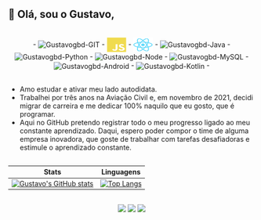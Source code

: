 ## 👋 Olá, sou o Gustavo,
<div align="center" style="display: inline_block"><br>
  - <img align="center" alt="Gustavogbd-GIT" height="30" width="40" src="https://cdn.jsdelivr.net/gh/devicons/devicon/icons/git/git-original.svg"> - 
  <img align="center" alt="Gustavogbd-Js" height="30" width="40" src="https://raw.githubusercontent.com/devicons/devicon/master/icons/javascript/javascript-plain.svg"> - 
  <img align="center" alt="Gustavogbd-React" height="30" width="40" src="https://raw.githubusercontent.com/devicons/devicon/master/icons/react/react-original.svg"> - 
  <img align="center" alt="Gustavogbd-Java" height="30" width="40" src="https://cdn.jsdelivr.net/gh/devicons/devicon/icons/java/java-original.svg" /> - 
  <img align="center" alt="Gustavogbd-Python" height="30" width="40" src="https://cdn.jsdelivr.net/gh/devicons/devicon/icons/python/python-original.svg" /> - 
  <img align="center" alt="Gustavogbd-Node" height="30" width="40" src="https://cdn.jsdelivr.net/gh/devicons/devicon/icons/nodejs/nodejs-original.svg" /> -
  <img align="center" alt="Gustavogbd-MySQL" height="30" width="40" src="https://cdn.jsdelivr.net/gh/devicons/devicon/icons/mysql/mysql-original.svg" /> -
  <img align="center" alt="Gustavogbd-Android" height="30" width="40" src="https://cdn.jsdelivr.net/gh/devicons/devicon/icons/androidstudio/androidstudio-original.svg" /> -
  <img align="center" alt="Gustavogbd-Kotlin" height="30" width="40" src="https://cdn.jsdelivr.net/gh/devicons/devicon/icons/kotlin/kotlin-original.svg" /> -
  
</div>

##

- Amo estudar e ativar meu lado autodidata.<br>
- Trabalhei por três anos na Aviação Civil e, em novembro de 2021, decidi migrar de carreira e me dedicar 100% naquilo que eu gosto, que é programar.<br> 
- Aqui no GitHub pretendo registrar todo o meu progresso ligado ao meu constante aprendizado. Daqui, espero poder compor o time de alguma empresa inovadora, que goste de trabalhar com tarefas desafiadoras e estimule o aprendizado constante.<br>

##

  | Stats               | Linguagens               |
  | ---------------------- | ---------------------- |
  | [![Gustavo's GitHub stats](https://github-readme-stats.vercel.app/api?username=Gustavogbd&show_icons=true&theme=dracula)](https://github.com/anuraghazra/github-readme-stats) | [![Top Langs](https://github-readme-stats.vercel.app/api/top-langs/?username=Gustavogbd&show_icons=true&theme=dracula)](https://github.com/anuraghazra/github-readme-stats) |

  
  ##
 
<div align="center"> 
  <a href="https://www.linkedin.com/in/gustavo-santos-3449a8124" target="_blank"><img src="https://img.shields.io/badge/-LinkedIn-%230077B5?style=for-the-badge&logo=linkedin&logoColor=white" target="_blank"></a> 
  <a href = "mailto:gustavokkg2@hotmail.com"><img src="https://img.shields.io/badge/Microsoft_Outlook-0078D4?style=for-the-badge&logo=microsoft-outlook&logoColor=white" target="_blank"></a>
  <a href="https://instagram.com/gustavogbd" target="_blank"><img src="https://img.shields.io/badge/-Instagram-%23E4405F?style=for-the-badge&logo=instagram&logoColor=white" target="_blank"></a>
</div>
